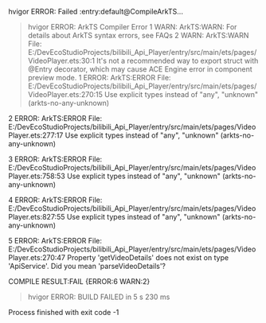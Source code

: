 hvigor ERROR: Failed :entry:default@CompileArkTS... 
> hvigor ERROR: ArkTS Compiler Error
1 WARN: ArkTS:WARN: For details about ArkTS syntax errors, see FAQs
2 WARN: ArkTS:WARN File: E:/DevEcoStudioProjects/bilibili_Api_Player/entry/src/main/ets/pages/VideoPlayer.ets:30:1
 It's not a recommended way to export struct with @Entry decorator, which may cause ACE Engine error in component preview mode.
1 ERROR: ArkTS:ERROR File: E:/DevEcoStudioProjects/bilibili_Api_Player/entry/src/main/ets/pages/VideoPlayer.ets:270:15
 Use explicit types instead of "any", "unknown" (arkts-no-any-unknown)


2 ERROR: ArkTS:ERROR File: E:/DevEcoStudioProjects/bilibili_Api_Player/entry/src/main/ets/pages/VideoPlayer.ets:277:17
 Use explicit types instead of "any", "unknown" (arkts-no-any-unknown)


3 ERROR: ArkTS:ERROR File: E:/DevEcoStudioProjects/bilibili_Api_Player/entry/src/main/ets/pages/VideoPlayer.ets:758:53
 Use explicit types instead of "any", "unknown" (arkts-no-any-unknown)


4 ERROR: ArkTS:ERROR File: E:/DevEcoStudioProjects/bilibili_Api_Player/entry/src/main/ets/pages/VideoPlayer.ets:827:55
 Use explicit types instead of "any", "unknown" (arkts-no-any-unknown)


5 ERROR: ArkTS:ERROR File: E:/DevEcoStudioProjects/bilibili_Api_Player/entry/src/main/ets/pages/VideoPlayer.ets:270:47
 Property 'getVideoDetails' does not exist on type 'ApiService'. Did you mean 'parseVideoDetails'?


COMPILE RESULT:FAIL {ERROR:6 WARN:2}
> hvigor ERROR: BUILD FAILED in 5 s 230 ms 

Process finished with exit code -1
